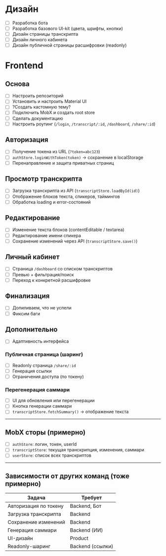 ﻿# Дизайн
- [ ] Разработка бота
- [ ] Разработка базового UI-kit (цвета, шрифты, кнопки)
- [ ] Дизайн страницы транскрипта
- [ ] Дизайн личного кабинета
- [ ] Дизайн публичной страницы расшифровки (readonly)

# Frontend
## Основа
- [ ] Настроить репозиторий
- [ ] Установить и настроить Material UI
- [ ] ?Создать кастомную тему?
- [ ] Подключить MobX и создать root store
- [ ] Сделать документацию
- [ ] Настроить роутинг (`/login`, `/transcript/:id`, `/dashboard`, `/share/:id`)

## Авторизация
- [ ] Получение токена из URL (`?token=abc123`)
- [ ] `authStore.loginWithToken(token)` → сохранение в localStorage
- [ ] Перенаправление и защита приватных страниц

## Просмотр транскрипта
- [ ] Загрузка транскрипта из API  (`transcriptStore.loadById(id)`)
- [ ] Отображение блоков текста, спикеров, таймингов
- [ ] Обработка loading и error-состояний

## Редактирование
- [ ] Изменение текста блоков (contentEditable / textarea)
- [ ] Редактирование имени спикера
- [ ] Сохранение изменений через API (`transcriptStore.save()`)

## Личный кабинет
- [ ] Страница `/dashboard` со списком транскриптов
- [ ] Превью + фильтрация/поиск
- [ ] Переход к конкретной расшифровке

## Финализация
- [ ] Допиливаем, что не успели
- [ ] Фиксим баги

## Дополнительно
- [ ] Адаптивность интерфейса
### Публичная страница (шаринг)
- [ ] Readonly страница `/share/:id`
- [ ] Генерация ссылки
- [ ] Ограничения доступа (по токену)
### Перегенерация саммари
- [ ] UI для обновления или перегенерации
- [ ] Кнопка генерации саммари
- [ ] `transcriptStore.fetchSummary()` → отображение текста

---

## MobX сторы (примерно)
- [ ] `authStore`: логин, токен, userId
- [ ] `transcriptStore`: текущая транскрипция, изменения, саммари
- [ ] `userStore`: список всех транскриптов

---

## Зависимости от других команд (тоже примерно)

| Задача                        | Требует            |
|------------------------------|---------------------|
| Авторизация по токену        | Backend, Бот        |
| Загрузка транскрипта         | Backend             |
| Сохранение изменений         | Backend             |
| Генерация саммари            | Backend (ИИ)        |
| UI-дизайн                    | Product             |
| Readonly-шаринг              | Backend (ссылки)    |

